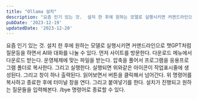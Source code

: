 ```yaml
---
title: "Ollama 설치"
description: "요즘 인기 있는 것.  설치 한 후에 원하는 모델로 실행시키면 커맨드라인으로 챗GPT처럼 질문등을 하면서 AI와 대화를 나눌 수 있다.  먼저 사이트를 방문한다.  다운로드 메뉴에서 다운로드 받는다.  운영체제에 맞는 파일을 받는다.  압축을 풀어서 프로그램을 응용프로그램 폴더로 복사한..."
pubDate: '2023-12-19'
updatedDate: '2023-12-20'
---
```


요즘 인기 있는 것.
설치 한 후에 원하는 모델로 실행시키면 커맨드라인으로 챗GPT처럼 질문등을 하면서 AI와 대화를 나눌 수 있다.
먼저 사이트를 방문한다.
다운로드 메뉴에서 다운로드 받는다.
운영체제에 맞는 파일을 받는다.
압축을 풀어서 프로그램을 응용프로그램 폴더로 복사한다.
그리고 실행한다.
실행되면 위와같은 아이콘이 작업표시줄에 생성된다. 그리고 창이 하나 출력된다.
읽어보면서 버튼을 클릭해서 넘어간다.
위 명령어를 복사하고 종료한 후에 터미널 창을 연다.
그리고 붙여넣기를 한다.
설치가 진행되고 원하는 질문들을 입력해본다.
/bye 명령어로 종료할 수 있다.